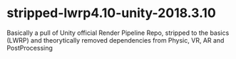 # stripped-lwrp4.10-unity-2018.3.10
Basically a pull of Unity official Render Pipeline Repo, stripped to the basics (LWRP) and theorytically removed dependencies from Physic, VR, AR and PostProcessing
